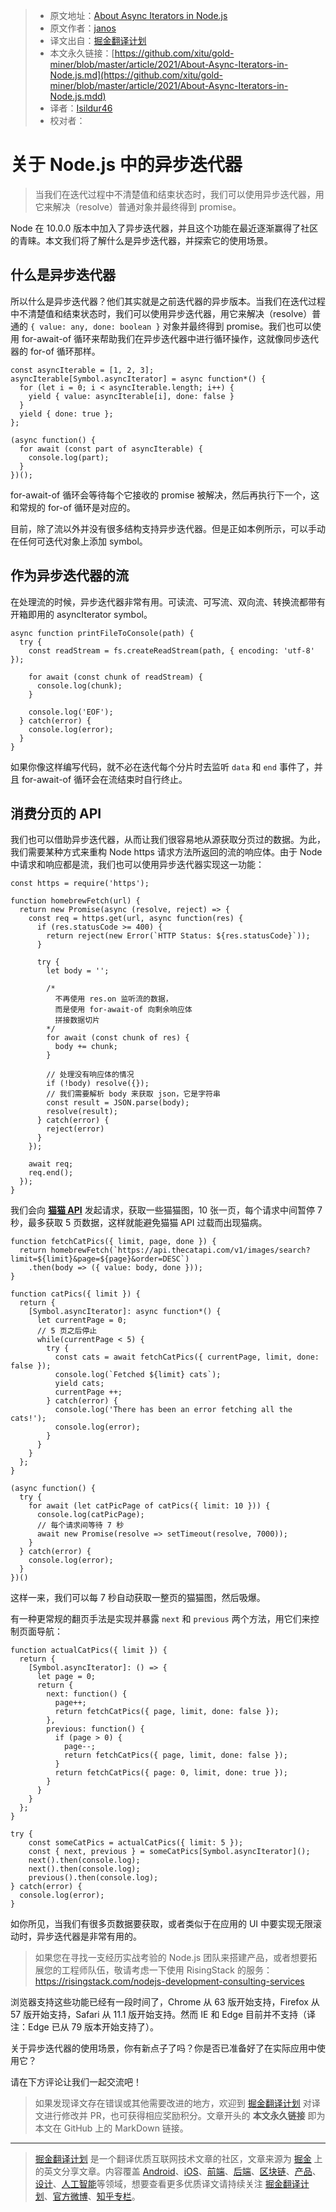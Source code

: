 > * 原文地址：[About Async Iterators in Node.js](https://blog.risingstack.com/async-iterators-in-node-js/)
> * 原文作者：[janos](https://blog.risingstack.com/author/janos/)
> * 译文出自：[掘金翻译计划](https://github.com/xitu/gold-miner)
> * 本文永久链接：[https://github.com/xitu/gold-miner/blob/master/article/2021/About-Async-Iterators-in-Node.js.md](https://github.com/xitu/gold-miner/blob/master/article/2021/About-Async-Iterators-in-Node.js.mdd)
> * 译者：[Isildur46](https://github.com/Isildur46)
> * 校对者：

# 关于 Node.js 中的异步迭代器
> 当我们在迭代过程中不清楚值和结束状态时，我们可以使用异步迭代器，用它来解决（resolve）普通对象并最终得到 promise。

Node 在 10.0.0 版本中加入了异步迭代器，并且这个功能在最近逐渐赢得了社区的青睐。本文我们将了解什么是异步迭代器，并探索它的使用场景。

## **什么是异步迭代器**

所以什么是异步迭代器？他们其实就是之前迭代器的异步版本。当我们在迭代过程中不清楚值和结束状态时，我们可以使用异步迭代器，用它来解决（resolve）普通的 `{ value: any, done: boolean }` 对象并最终得到 promise。我们也可以使用 for-await-of 循环来帮助我们在异步迭代器中进行循环操作，这就像同步迭代器的 for-of 循环那样。

```
const asyncIterable = [1, 2, 3];
asyncIterable[Symbol.asyncIterator] = async function*() {
  for (let i = 0; i < asyncIterable.length; i++) {
    yield { value: asyncIterable[i], done: false }
  }
  yield { done: true };
};

(async function() {
  for await (const part of asyncIterable) {
    console.log(part);
  }
})();

```

for-await-of 循环会等待每个它接收的 promise 被解决，然后再执行下一个，这和常规的 for-of 循环是对应的。

目前，除了流以外并没有很多结构支持异步迭代器。但是正如本例所示，可以手动在任何可迭代对象上添加 symbol。

## **作为异步迭代器的流**

在处理流的时候，异步迭代器非常有用。可读流、可写流、双向流、转换流都带有开箱即用的 asyncIterator symbol。

```
async function printFileToConsole(path) {
  try {
    const readStream = fs.createReadStream(path, { encoding: 'utf-8' });

    for await (const chunk of readStream) {
      console.log(chunk);
    }

    console.log('EOF');
  } catch(error) {
    console.log(error);
  }
}

```

如果你像这样编写代码，就不必在迭代每个分片时去监听 `data` 和 `end` 事件了，并且 for-await-of 循环会在流结束时自行终止。

## **消费分页的 API**

我们也可以借助异步迭代器，从而让我们很容易地从源获取分页过的数据。为此，我们需要某种方式来重构 Node https 请求方法所返回的流的响应体。由于 Node 中请求和响应都是流，我们也可以使用异步迭代器实现这一功能：

```
const https = require('https');

function homebrewFetch(url) {
  return new Promise(async (resolve, reject) => {
    const req = https.get(url, async function(res) {
      if (res.statusCode >= 400) {
        return reject(new Error(`HTTP Status: ${res.statusCode}`));
      }

      try {
        let body = '';

        /*
          不再使用 res.on 监听流的数据，
          而是使用 for-await-of 向剩余响应体
          拼接数据切片
        */
        for await (const chunk of res) {
          body += chunk;
        }
    
        // 处理没有响应体的情况
        if (!body) resolve({});
        // 我们需要解析 body 来获取 json，它是字符串
        const result = JSON.parse(body);
        resolve(result);
      } catch(error) {
        reject(error)
      }
    });

    await req;
    req.end();
  });
}

```

我们会向 **[猫猫 API](https://thecatapi.com/)** 发起请求，获取一些猫猫图，10 张一页，每个请求中间暂停 7 秒，最多获取 5 页数据，这样就能避免猫猫 API 过载而出现猫病。

```
function fetchCatPics({ limit, page, done }) {
  return homebrewFetch(`https://api.thecatapi.com/v1/images/search?limit=${limit}&page=${page}&order=DESC`)
    .then(body => ({ value: body, done }));
}

function catPics({ limit }) {
  return {
    [Symbol.asyncIterator]: async function*() {
      let currentPage = 0;
      // 5 页之后停止
      while(currentPage < 5) {
        try {
          const cats = await fetchCatPics({ currentPage, limit, done: false });
          console.log(`Fetched ${limit} cats`);
          yield cats;
          currentPage ++;
        } catch(error) {
          console.log('There has been an error fetching all the cats!');
          console.log(error);
        }
      }
    }
  };
}

(async function() {
  try {
    for await (let catPicPage of catPics({ limit: 10 })) {
      console.log(catPicPage);
      // 每个请求间等待 7 秒
      await new Promise(resolve => setTimeout(resolve, 7000));
    }
  } catch(error) {
    console.log(error);
  }
})()

```

这样一来，我们可以每 7 秒自动获取一整页的猫猫图，然后吸爆。

有一种更常规的翻页手法是实现并暴露 `next` 和 `previous` 两个方法，用它们来控制页面导航：

```
function actualCatPics({ limit }) {
  return {
    [Symbol.asyncIterator]: () => {
      let page = 0;
      return {
        next: function() {
          page++;
          return fetchCatPics({ page, limit, done: false });
        },
        previous: function() {
          if (page > 0) {
            page--;
            return fetchCatPics({ page, limit, done: false });
          }
          return fetchCatPics({ page: 0, limit, done: true });
        }
      }
    }
  };
}

try {
    const someCatPics = actualCatPics({ limit: 5 });
    const { next, previous } = someCatPics[Symbol.asyncIterator]();
    next().then(console.log);
    next().then(console.log);
    previous().then(console.log);
} catch(error) {
  console.log(error);
}

```

如你所见，当我们有很多页数据要获取，或者类似于在应用的 UI 中要实现无限滚动时，异步迭代器是非常有用的。

> 如果您在寻找一支经历实战考验的 Node.js 团队来搭建产品，或者想要拓展您的工程师队伍，敬请考虑一下使用 RisingStack 的服务：https://risingstack.com/nodejs-development-consulting-services

浏览器支持这些功能已经有一段时间了，Chrome 从 63 版开始支持，Firefox 从 57 版开始支持，Safari 从 11.1 版开始支持。然而 IE 和 Edge 目前并不支持（译注：Edge 已从 79 版本开始支持了）。

关于异步迭代器的使用场景，你有新点子了吗？你是否已准备好了在实际应用中使用它？

请在下方评论让我们一起交流吧！

> 如果发现译文存在错误或其他需要改进的地方，欢迎到 [掘金翻译计划](https://github.com/xitu/gold-miner) 对译文进行修改并 PR，也可获得相应奖励积分。文章开头的 **本文永久链接** 即为本文在 GitHub 上的 MarkDown 链接。

---

> [掘金翻译计划](https://github.com/xitu/gold-miner) 是一个翻译优质互联网技术文章的社区，文章来源为 [掘金](https://juejin.im) 上的英文分享文章。内容覆盖 [Android](https://github.com/xitu/gold-miner#android)、[iOS](https://github.com/xitu/gold-miner#ios)、[前端](https://github.com/xitu/gold-miner#前端)、[后端](https://github.com/xitu/gold-miner#后端)、[区块链](https://github.com/xitu/gold-miner#区块链)、[产品](https://github.com/xitu/gold-miner#产品)、[设计](https://github.com/xitu/gold-miner#设计)、[人工智能](https://github.com/xitu/gold-miner#人工智能)等领域，想要查看更多优质译文请持续关注 [掘金翻译计划](https://github.com/xitu/gold-miner)、[官方微博](http://weibo.com/juejinfanyi)、[知乎专栏](https://zhuanlan.zhihu.com/juejinfanyi)。
